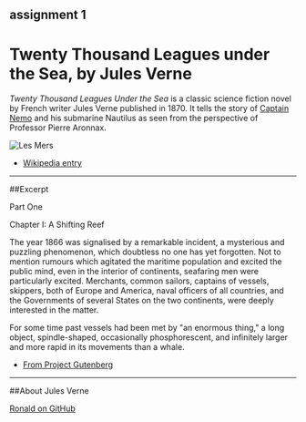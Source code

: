 ## assignment 1

# Twenty Thousand Leagues under the Sea, by Jules Verne

*Twenty Thousand Leagues Under the Sea* is a classic science fiction novel by French writer Jules Verne published in 1870. It tells the story of [Captain Nemo](http://en.wikipedia.org/wiki/Captain_Nemo) and his submarine Nautilus as seen from the perspective of Professor Pierre Aronnax.

![Les Mers](http://upload.wikimedia.org/wikipedia/commons/4/4e/20000_title_0a.jpg)

*	[Wikipedia entry](http://en.wikipedia.org/wiki/Twenty_Thousand_Leagues_Under_the_Sea)

*****

##Excerpt

Part One

Chapter I: A Shifting Reef

The year 1866 was signalised by a remarkable incident, a mysterious and puzzling phenomenon, which doubtless no one has yet forgotten. Not to mention rumours which agitated the maritime population and excited the public mind, even in the interior of continents, seafaring men were particularly excited. Merchants, common sailors, captains of vessels, skippers, both of Europe and America, naval officers of all countries, and the Governments of several States on the two continents, were deeply interested in the matter.

For some time past vessels had been met by "an enormous thing," a long object, spindle-shaped, occasionally phosphorescent, and infinitely larger and more rapid in its movements than a whale.

*	[From Project Gutenberg](http://www.gutenberg.org/ebooks/164)

*****

##About Jules Verne



[Ronald on GitHub](https://github.com/ronald-park-kluck)